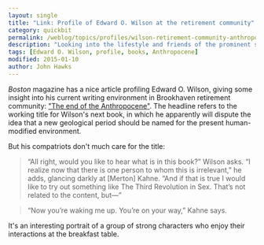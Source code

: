 ```yaml
---
layout: single
title: "Link: Profile of Edward O. Wilson at the retirement community"
category: quickbit
permalink: /weblog/topics/profiles/wilson-retirement-community-anthropocene-2015.html
description: "Looking into the lifestyle and friends of the prominent scientist and author."
tags: [Edward O. Wilson, profile, books, Anthropocene]
modified: 2015-01-10
author: John Hawks
---
```


_Boston_ magazine has a nice article profiling Edward O. Wilson, giving some insight into his current writing environment in Brookhaven retirement community: <a href="http://www.bostonmagazine.com/news/article/2015/01/05/eo-wilson-end-of-the-anthropocene/">"The end of the Anthropocene"</a>. The headline refers to the working title for Wilson's next book, in which he apparently will dispute the idea that a new geological period should be named for the present human-modified environment. 

But his compatriots don't much care for the title:

<blockquote>“All right, would you like to hear what is in this book?” Wilson asks. “I realize now that there is one person to whom this is irrelevant,” he adds, glancing darkly at [Merton] Kahne. “And if that is true I would like to try out something like The Third Revolution in Sex. That’s not related to the content, but—”</blockquote>

<blockquote>“Now you’re waking me up. You’re on your way,” Kahne says.</blockquote>

It's an interesting portrait of a group of strong characters who enjoy their interactions at the breakfast table. 
